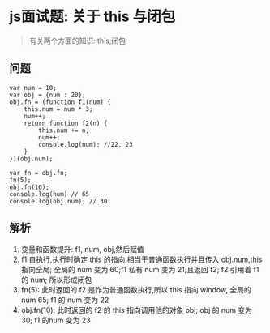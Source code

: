 
# js面试题: 关于 this 与闭包
> 有关两个方面的知识: this,闭包

## 问题

```
var num = 10;
var obj = {num : 20};
obj.fn = (function f1(num) {
    this.num = num * 3;
    num++;
    return function f2(n) {
        this.num += n;
        num++;
        console.log(num); //22, 23
    }
})(obj.num);

var fn = obj.fn;
fn(5); 
obj.fn(10);
console.log(num) // 65
console.log(obj.num); // 30
```

## 解析
1. 变量和函数提升: f1, num, obj,然后赋值
2. f1 自执行,执行时确定 this 的指向,相当于普通函数执行并且传入 obj.num,this 指向全局; 全局的 num 变为 60;f1 私有 num 变为 21;且返回 f2; f2 引用着 f1 的 num; 所以形成闭包
3. fn(5): 此时返回的 f2 是作为普通函数执行,所以 this 指向 window, 全局的 num 65; f1 的 num 变为 22
4. obj.fn(10): 此时返回的 f2 的 this 指向调用他的对象 obj; obj 的 num 变为 30; f1 的num 变为 23